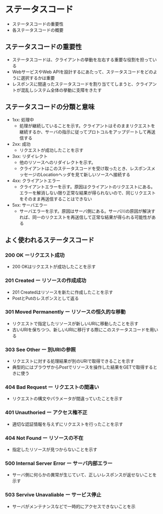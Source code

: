# ステータスコード

- ステータスコードの重要性
- 各ステータスコードの概要



## ステータスコードの重要性

- ステータスコードは、クライアントの挙動を左右する重要な役割を担っている
- WebサービスやWeb APIを設計するにあたって、ステータスコードをどのように選択するかは重要
- レスポンスに間違ったステータスコードを割り当ててしまうと、クライアントが混乱しシステム全体の挙動に支障をきたす



## ステータスコードの分類と意味

- 1xx: 処理中
  - 処理が継続していることを示す。クライアントはそのままリクエストを継続するか、サーバの指示に従ってプロトコルをアップデートして再送信する
- 2xx: 成功
  - リクエストが成功したことを示す
- 3xx: リダイレクト
  - 他のリソースへのリダイレクトを示す。
  - クライアントはこのステータスコードを受け取ったとき、レスポンスメッセージのLocationヘッダを見て新しいソースへ接続する
- 4xx: クライアントエラー
  - クライアントエラーを示す。原因はクライアントのリクエストにある。エラーを解消しない限り正常な結果が得られないので、同じリクエストをそのまま再送信することはできない
- 5xx: サーバエラー
  - サーバエラーを示す。原因はサーバ側にある。サーバ川の原因が解決すれば、同一のリクエストを再送信して正常な結果が得られる可能性がある



## よく使われるステータスコード

### 200 OK ーリクエスト成功

- 200 OKはリクエストが成功したことを示す

### 201 Created ー リソースの作成成功

- 201 Createdはリソースを新たに作成したことを示す
- PostとPutのレスポンスとして返る

### 301 Moved Permanently ー リソースの恒久的な移動

- リクエストで指定したリソースが新しいURIに移動したことを示す
- 古いURIを保ちつつ、新しいURIに移行する際にこのステータスコードを用いる

### 303 See Other ー 別URIの参照

- リクエストに対する処理結果が別のURIで取得できることを示す
- 典型的にはブラウザからPostでリソースを操作した結果をGETで取得するときに使う

### 404 Bad Request ー リクエストの間違い

- リクエストの構文やパラメータが間違っていたことを示す

### 401 Unauthoried ー アクセス権不正

- 適切な認証情報を与えずにリクエストを行ったことを示す

### 404 Not Found ー リソースの不在

- 指定したリソースが見つからないことを示す

### 500 Internal Server Error ー サーバ内部エラー

- サーバ側に何らかの異常が生じていて、正しいレスポンスが返せないことを示す

### 503 Servive Unavaliable ー サービス停止

- サーバがメンテナンスなどで一時的にアクセスできないことを示